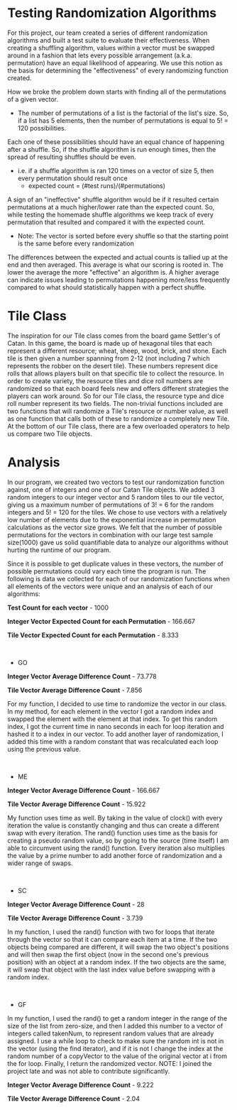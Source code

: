 # Testing Randomization Algorithms

For this project, our team created a series of different randomization algorithms and built a test suite to evaluate their effectiveness. When creating a shuffling algorithm, values within a vector must be swapped around in a fashion that lets every possible
arrangement (a.k.a. permutation) have an equal likelihood of appearing. We use this notion as the basis for determining 
the "effectiveness" of every randomizing function created. 

How we broke the problem down starts with finding all of the 
permutations of a given vector. 
- The number of permutations of a list is the factorial of the list's size. So, if a list 
  has 5 elements, then the number of permutations is equal to 5! = 120 possibilities. 

Each one of these possibilities should have an equal chance of happening after a shuffle. So, if the shuffle algorithm 
is run enough times, then the spread of resulting shuffles should be even.
- i.e. if a shuffle algorithm is ran 120 times on a vector of size 5, then every permutation should result once
    - expected count = (#test runs)/(#permutations)

A sign of an "ineffective" shuffle algorithm would be if it resulted certain permutations at a much higher/lower rate 
than the expected count. So, while testing the homemade shuffle algorithms we keep track of every permutation that 
resulted and compared it with the expected count. 
- Note: The vector is sorted before every shuffle so that the starting point is the same before every randomization

The differences between the expected and actual counts is tallied up at the end and then averaged. This average is what 
our scoring is rooted in. The lower the average the more "effective" an algorithm is. A higher average can indicate 
issues leading to permutations happening more/less frequently compared to what should statistically happen with a 
perfect shuffle.

# Tile Class

The inspiration for our Tile class comes from the board game Settler's of Catan. In this game, the board is made up of
hexagonal tiles that each represent a different resource; wheat, sheep, wood, brick, and stone. Each tile is then given
a number spanning from 2-12 (not including 7 which represents the robber on the desert tile). These numbers represent 
dice rolls that allows players built on that specific tile to collect the resource. In order to create variety, the 
resource tiles and dice roll numbers are randomized so that each board feels new and offers different strategies the 
players can work around. So for our Tile class, the resource type and dice roll number represent its two fields. The 
non-trivial functions included are two functions that will randomize a Tile's resource or number value, as well as one
function that calls both of these to randomize a completely new Tile. At the bottom of our Tile class, there are a few
overloaded operators to help us compare two Tile objects.

# Analysis

In our program, we created two vectors to test our randomization function against, one of integers and one of our Catan Tile objects. We added 3 random integers to our integer vector and 5 random tiles to our tile vector, giving us a maximum number of permutations of 3! = 6 for the random integers and 5! = 120 for the tiles. We chose to use vectors with a relatively low number of elements due to the exponential increase in permutation calculations as the vector size grows. We felt that the number of possible permutations for the vectors in combination with our large test sample size(1000) gave us solid quantifiable data to analyze our algorithms without hurting the runtime of our program.

Since it is possible to get duplicate values in these vectors, the number of possible permutations could vary each time the program is run. The following is data we collected for each of our randomization functions when all elements of the vectors were unique and an analysis of each of our algorithms:

**Test Count for each vector** - 1000

**Integer Vector Expected Count for each Permutation** - 166.667

**Tile Vector Expected Count for each Permutation** - 8.333

<br/>

- GO
 
 **Integer Vector Average Difference Count** - 73.778
 
 **Tile Vector Average Difference Count** - 7.856
 
 For my function, I decided to use time to randomize the vector in our class. In my method, for each element in the vector I got a random index and swapped the element with the element at that index. To get this random index, I got the current time in nano seconds in each for loop iteration and hashed it to a index in our vector. To add another layer of randomization, I added this time with a random constant that was recalculated each loop using the previous value.

<br/>

- ME

 **Integer Vector Average Difference Count** - 166.667
 
 **Tile Vector Average Difference Count** - 15.922
 
 My function uses time as well. By taking in the value of clock() with every iteration the value is constantly changing and thus can create a different swap with every iteration. The rand() function uses time as the basis for creating a pseudo random value, so by going to the source (time itself) I am able to circumvent using the rand() function. Every iteration also multiplies the value by a prime number to add another force of randomization and a wider range of swaps.

<br/>

- SC

**Integer Vector Average Difference Count** - 28
 
**Tile Vector Average Difference Count** - 3.739

In my function, I used the rand() function with two for loops that iterate through the vector so that it can compare each item at a time. If the two objects being compared are different, it will swap the two object's positions and will then swap the first object (now in the second one's previous position) with an object at a random index. If the two objects are the same, it will swap that object with the last index value before swapping with a random index.

<br/>

- GF

In my function, I used the rand() to get a random integer in the range of the size of the list from zero-size, and then I added this number to a vector of integers called takenNum, to represent random values that are already assigned. I use a while loop to check to make sure the random int is not in the vector (using the find iterator), and if it is not I change the index at the random number of a copyVector to the value of the original vector at i from the for loop. Finally, I return the randomized vector. NOTE: I joined the project late and was not able to contribute significantly.

**Integer Vector Average Difference Count** - 9.222

**Tile Vector Average Difference Count** - 2.04

